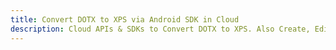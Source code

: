---title: Convert DOTX to XPS via Android SDK in Clouddescription: Cloud APIs & SDKs to Convert DOTX to XPS. Also Create, Edit & Render Microsoft Word & OpenOffice documents in the Cloud.---